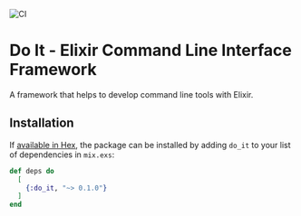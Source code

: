 ![CI](https://github.com/rzcastilho/do_it/workflows/CI/badge.svg)

# Do It - Elixir Command Line Interface Framework

A framework that helps to develop command line tools with Elixir.

## Installation

If [available in Hex](https://hex.pm/docs/publish), the package can be installed
by adding `do_it` to your list of dependencies in `mix.exs`:

```elixir
def deps do
  [
    {:do_it, "~> 0.1.0"}
  ]
end
```
